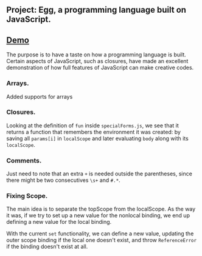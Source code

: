 ## Project: Egg, a programming language built on JavaScript.
## [Demo](https://htmlpreview.github.io/?https://github.com/SonTrungTo/Full_Stack/blob/master/EloquentJS/ch12/project2/demo.html)
The purpose is to have a taste on how a programming language is
built. Certain aspects of JavaScript, such as closures, have
made an excellent demonstration of how full features of JavaScript
can make creative codes.

### Arrays.
Added supports for arrays

### Closures.
Looking at the definition of `fun` inside `specialForms.js`, we see that it returns
a function that remembers the environment it was created: by saving
all `params[i]` in `localScope` and later evaluating `body` along with its `localScope`.

### Comments.
Just need to note that an extra `+` is needed outside the parentheses, since
there might be two consecutives `\s+` and `#.*`.

### Fixing Scope.
The main idea is to separate the topScope from the localScope.
As the way it was, if we try to set up a new value for the
nonlocal binding, we end up defining a new value for the local
binding.

With the current `set` functionality, we can define a new value,
updating the outer scope binding if the local one doesn't exist,
and throw `ReferenceError` if the binding doesn't exist at all.
